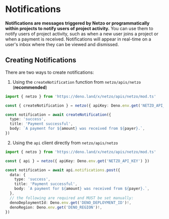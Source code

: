 # Notifications

**Notifications are messages triggered by Netzo or programmatically within projects to notify users of project activity.** You can use them to notify users of project activity, such as when a new user joins a project or when a payment is received. Notifications will appear in real-time on a user's inbox where they can be viewed and dismissed.

<!-- [![Notifications](/docs/images/notifications/notifications.webp)](https://app.netzo.io/notifications) -->

## Creating Notifications

There are two ways to create notifications:

1. Using the `createNotification` function from `netzo/apis/netzo` (**recommended**)

```ts
import { netzo } from 'https://deno.land/x/netzo/apis/netzo/mod.ts'

const { createNotification } = netzo({ apiKey: Deno.env.get('NETZO_API_KEY') })

const notification = await createNotification({
  type: 'success',
  title: 'Payment successful',
  body: `A payment for ${amount} was received from ${payer}.`,
})
```

2. Using the `api` client directly from `netzo/apis/netzo`

```ts
import { netzo } from 'https://deno.land/x/netzo/apis/netzo/mod.ts'

const { api } = netzo({ apiKey: Deno.env.get('NETZO_API_KEY') })

const notification = await api.notifications.post({
  data: {
    type: 'success',
    title: 'Payment successful',
    body: `A payment for ${amount} was received from ${payer}.`,
  },
  // the following are required and MUST be set manually:
  denoDeploymentId: Deno.env.get('DENO_DEPLOYMENT_ID')!,
  denoRegion: Deno.env.get('DENO_REGION')!,
})
```